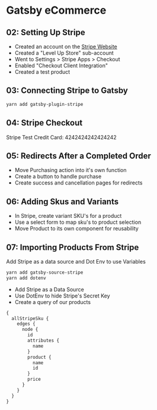 # Gatsby eCommerce

## 02: Setting Up Stripe

- Created an account on the [Stripe Website](https://stripe.com/)
- Created a "Level Up Store" sub-account
- Went to Settings > Stripe Apps > Checkout
- Enabled "Checkout Client Integration"
- Created a test product

## 03: Connecting Stripe to Gatsby

```bash
yarn add gatsby-plugin-stripe
```

## 04: Stripe Checkout

Stripe Test Credit Card: 4242424242424242

## 05: Redirects After a Completed Order

- Move Purchasing action into it's own function
- Create a button to handle purchase
- Create success and cancellation pages for redirects

## 06: Adding Skus and Variants

- In Stripe, create variant SKU's for a product
- Use a select form to map sku's to product selection
- Move Product to its own component for reusability

## 07: Importing Products From Stripe

Add Stripe as a data source and Dot Env to use Variables

```bash
yarn add gatsby-source-stripe
yarn add dotenv
```

- Add Stripe as a Data Source
- Use DotEnv to hide Stripe's Secret Key
- Create a query of our products

```graphql
{
  allStripeSku {
    edges {
      node {
        id
        attributes {
          name
        }
        product {
          name
          id
        }
        price
      }
    }
  }
}
```
